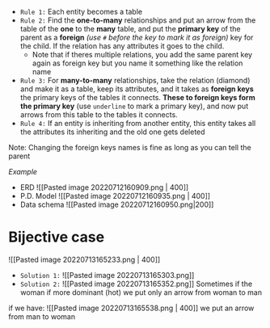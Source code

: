 - `Rule 1:` Each entity becomes a table
- `Rule 2:` Find the **one-to-many** relationships and put an arrow from the table of the **one** to the **many** table, and put the **primary key** of the parent as a **foreign** *(use `#` before the key to mark it as foreign)* key for the child. If the relation has any attributes it goes to the child.
	- Note that if theres multiple relations, you add the same parent key again as foreign key but you name it something like the relation name
- `Rule 3:` For **many-to-many** relationships, take the relation (diamond) and make it as a table, keep its attributes, and it takes as **foreign keys** the primary keys of the tables it connects. **These to foreign keys form the primary key** (use `underline` to mark a primary key), and now put arrows from this table to the tables it connects.
- `Rule 4:` If an entity is inheriting from another entity, this entity takes all the attributes its inheriting and the old one gets deleted

Note: Changing the foreign keys names is fine as long as you can tell the parent 

*Example*
- ERD
 ![[Pasted image 20220712160909.png | 400]]
 - P.D. Model
 ![[Pasted image 20220712160935.png | 400]]
- Data schema
![[Pasted image 20220712160950.png|200]]


# Bijective case
![[Pasted image 20220713165233.png | 400]]

- `Solution 1:`
![[Pasted image 20220713165303.png]]
- `Solution 2:`
![[Pasted image 20220713165352.png]]
Sometimes if the woman if more dominant (hot) we put only an arrow from woman to man

if we have:
![[Pasted image 20220713165538.png | 400]]
we put an arrow from man to woman


